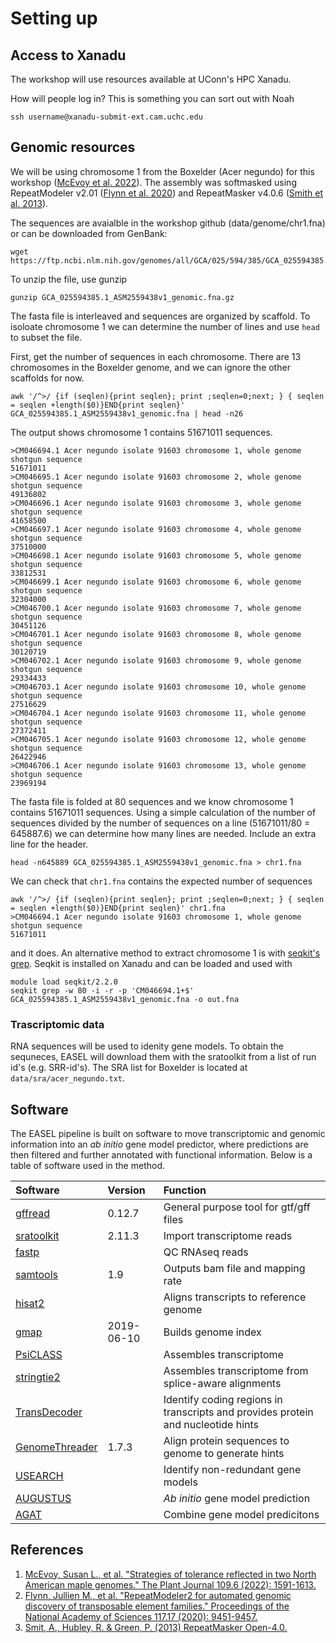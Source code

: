 # Setting up

## Access to Xanadu

The workshop will use resources available at UConn's HPC Xanadu.

How will people log in? This is something you can sort out with Noah

```
ssh username@xanadu-submit-ext.cam.uchc.edu
```

## Genomic resources

We will be using chromosome 1 from the Boxelder (Acer negundo) for this workshop ([McEvoy et al. 2022](https://onlinelibrary.wiley.com/doi/10.1111/tpj.15657)). The assembly was softmasked using RepeatModeler v2.01 ([Flynn et al. 2020](https://doi.org/10.1073/pnas.1921046117)) and RepeatMasker v4.0.6 ([Smith et al. 2013](http://www.repeatmasker.org)).

The sequences are avaialble in the workshop github (data/genome/chr1.fna) or can be downloaded from GenBank:

```
wget https://ftp.ncbi.nlm.nih.gov/genomes/all/GCA/025/594/385/GCA_025594385.1_ASM2559438v1/GCA_025594385.1_ASM2559438v1_genomic.fna.gz
```

To unzip the file, use gunzip

```
gunzip GCA_025594385.1_ASM2559438v1_genomic.fna.gz
```

The fasta file is interleaved and sequences are organized by scaffold. To isoloate chromosome 1 we can determine the number of lines and use `head` to subset the file. 

First, get the number of sequences in each chromosome. There are 13 chromosomes in the Boxelder genome, and we can ignore the other scaffolds for now.

```
awk '/^>/ {if (seqlen){print seqlen}; print ;seqlen=0;next; } { seqlen = seqlen +length($0)}END{print seqlen}' GCA_025594385.1_ASM2559438v1_genomic.fna | head -n26
```
The output shows chromosome 1 contains 51671011 sequences. 

```
>CM046694.1 Acer negundo isolate 91603 chromosome 1, whole genome shotgun sequence
51671011
>CM046695.1 Acer negundo isolate 91603 chromosome 2, whole genome shotgun sequence
49136802
>CM046696.1 Acer negundo isolate 91603 chromosome 3, whole genome shotgun sequence
41658500
>CM046697.1 Acer negundo isolate 91603 chromosome 4, whole genome shotgun sequence
37510000
>CM046698.1 Acer negundo isolate 91603 chromosome 5, whole genome shotgun sequence
33812531
>CM046699.1 Acer negundo isolate 91603 chromosome 6, whole genome shotgun sequence
32304000
>CM046700.1 Acer negundo isolate 91603 chromosome 7, whole genome shotgun sequence
30451126
>CM046701.1 Acer negundo isolate 91603 chromosome 8, whole genome shotgun sequence
30120719
>CM046702.1 Acer negundo isolate 91603 chromosome 9, whole genome shotgun sequence
29334433
>CM046703.1 Acer negundo isolate 91603 chromosome 10, whole genome shotgun sequence
27516629
>CM046704.1 Acer negundo isolate 91603 chromosome 11, whole genome shotgun sequence
27372411
>CM046705.1 Acer negundo isolate 91603 chromosome 12, whole genome shotgun sequence
26422946
>CM046706.1 Acer negundo isolate 91603 chromosome 13, whole genome shotgun sequence
23969194
```

The fasta file is folded at 80 sequences and we know chromosome 1 contains 51671011 sequences. Using a simple calculation of the number of sequences divided by the number of sequences on a line (51671011/80 = 645887.6) we can determine how many lines are needed. Include an extra line for the header. 

```
head -n645889 GCA_025594385.1_ASM2559438v1_genomic.fna > chr1.fna
```

We can check that `chr1.fna` contains the expected number of sequences

```
awk '/^>/ {if (seqlen){print seqlen}; print ;seqlen=0;next; } { seqlen = seqlen +length($0)}END{print seqlen}' chr1.fna
>CM046694.1 Acer negundo isolate 91603 chromosome 1, whole genome shotgun sequence
51671011
```

and it does. An alternative method to extract chromosome 1 is with [seqkit's grep](https://bioinf.shenwei.me/seqkit/usage/#grep). Seqkit is installed on Xanadu and can be loaded and used with

```
module load seqkit/2.2.0
seqkit grep -w 80 -i -r -p 'CM046694.1+$' GCA_025594385.1_ASM2559438v1_genomic.fna -o out.fna
```

### Trascriptomic data

RNA sequences will be used to idenity gene models. To obtain the sequneces, EASEL will download them with the sratoolkit from a list of run id's (e.g. SRR-id's). The SRA list for Boxelder is located at `data/sra/acer_negundo.txt`. 

## Software

The EASEL pipeline is built on software to move transcriptomic and genomic information into an *ab initio* gene model predictor, where predictions are then filtered and further annotated with functional information. Below is a table of software used in the method.

| Software | Version | Function | 
| :---     | :---    | :---     |
|[gffread](https://github.com/gpertea/gffread) | 0.12.7 | General purpose tool for gtf/gff files|
|[sratoolkit](https://hpc.nih.gov/apps/sratoolkit.html)| 2.11.3 | Import transcriptome reads |
|[fastp](https://github.com/OpenGene/fastp) | | QC RNAseq reads |
|[samtools](http://www.htslib.org)| 1.9 | Outputs bam file and mapping rate |
|[hisat2](http://daehwankimlab.github.io/hisat2/) | | Aligns transcripts to reference genome |
|[gmap](http://research-pub.gene.com/gmap/) | 2019-06-10 | Builds genome index |
|[PsiCLASS](https://github.com/splicebox/PsiCLASS) | | Assembles transcriptome |
|[stringtie2](https://github.com/skovaka/stringtie2) | | Assembles transcriptome from splice-aware alignments |
|[TransDecoder](https://github.com/TransDecoder/TransDecoder) | | Identify coding regions in transcripts and provides protein and nucleotide hints|
|[GenomeThreader](https://genomethreader.org) | 1.7.3 | Align protein sequences to genome to generate hints |
|[USEARCH](https://www.drive5.com/usearch/) | | Identify non-redundant gene models |
|[AUGUSTUS](https://bioinf.uni-greifswald.de/augustus/) | | *Ab initio* gene model prediction |
| [AGAT](https://github.com/NBISweden/AGAT) | | Combine gene model predicitons |

## References

1. [McEvoy, Susan L., et al. "Strategies of tolerance reflected in two North American maple genomes." The Plant Journal 109.6 (2022): 1591-1613.](https://onlinelibrary.wiley.com/doi/abs/10.1111/tpj.15657)
2. [Flynn, Jullien M., et al. "RepeatModeler2 for automated genomic discovery of transposable element families." Proceedings of the National Academy of Sciences 117.17 (2020): 9451-9457.](https://doi.org/10.1073/pnas.1921046117)
3. [Smit, A., Hubley, R. & Green, P. (2013) RepeatMasker Open-4.0.](http://www.repeatmasker.org)

